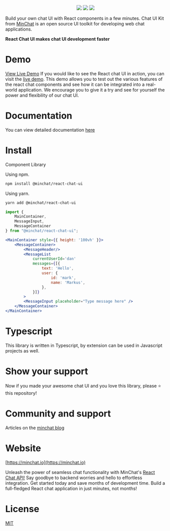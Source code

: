 <p align="center">
<img src="https://img.shields.io/github/license/minchathq/react-chat-ui"/>
<img src="https://img.shields.io/npm/v/@minchat/react-chat-ui"/>
<img src="https://img.shields.io/twitter/follow/minchathq?style=social"/>
</p>

Build your own chat UI with React components in a few minutes. Chat UI Kit from [MinChat](https://minchat.io) is an open source UI toolkit for developing web chat applications.

**React Chat UI makes chat UI development faster**

# Demo

[View Live Demo](https://minchat.io/demo)
If you would like to see the React chat UI in action, you can visit the [live demo](https://minchat.io/demo).
This demo allows you to test out the various features of the react chat components and see how it can be
integrated into a real-world application. We encourage you to give it a try and see for yourself the power
and flexibility of our chat UI.

# Documentation

You can view detailed documentation [here](https://react.minchat.io)

# Install

Component Library

Using npm.

```bash
npm install @minchat/react-chat-ui
```

Using yarn.

```bash
yarn add @minchat/react-chat-ui
```

```jsx
import {
    MainContainer,
    MessageInput,
    MessageContainer
} from "@minchat/react-chat-ui";

<MainContainer style={{ height: '100vh' }}>
    <MessageContainer>
        <MessageHeader/>
        <MessageList
            currentUserId='dan'
            messages={[{
                text: 'Hello',
                user: {
                    id: 'mark',
                    name: 'Markus',
                },
            }]}
        >
        <MessageInput placeholder="Type message here" />
    </MessageContainer>
</MainContainer>
```

# Typescript

This library is written in Typescript, by extension can be used in Javascript projects as well.

# Show your support

Now if you made your awesome chat UI and you love this library, please ⭐ this repository!

# Community and support

Articles on the [minchat blog](https://minchat.io/blog)

# Website

[https://minchat.io](https://minchat.io)

Unleash the power of seamless chat functionality with MinChat's [React Chat API!](https://minchat.io) Say goodbye to backend worries and hello to effortless integration. Get started today and save months of development time. Build a full-fledged React chat application in just minutes, not months!

# License

[MIT](https://github.com/MinChatHQ/react-chat-ui/blob/master/LICENSE)
